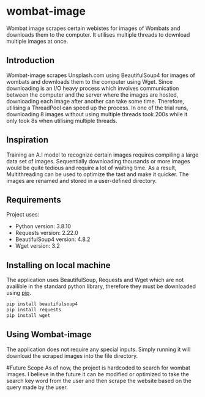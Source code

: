 # wombat-image
Wombat image scrapes certain webistes for images of Wombats and downloads them to the computer. It utilises multiple threads to download multiple images at once.

## Introduction
Wombat-image scrapes Unsplash.com using BeautifulSoup4 for images of wombats and downloads them to the computer using Wget. Since downloading is an I/O heavy process which involves communication between the computer and the server where the images are hosted, downloading each image after another can take some time. Therefore, utilising a ThreadPool can speed up the process. In one of the trial runs, downloading 8 images without using multiple threads took 200s while it only took 8s when utilising multiple threads.

## Inspiration
Training an A.I model to recognize certain images requires compiling a large data set of images. Sequentially downloading thousands or more images would be quite tedious and require a lot of waiting time. As a result, Multithreading can be used to optimize the tast and make it quicker.
The images are renamed and stored in a user-defined directory.

## Requirements
Project uses:
* Python version: 3.8.10
* Requests version: 2.22.0
* BeautifulSoup4 version: 4.8.2
* Wget version: 3.2
	
## Installing on local machine
The application uses BeautifulSoup, Requests and Wget which are not availible in the standard python library, therefore they must be downloaded using [pip](https://pip.pypa.io/en/stable/). 

``` bash
pip install beautifulsoup4
pip install requests
pip install wget
```

## Using Wombat-image
The application does not require any special inputs. Simply running it will download the scraped images into the file directory. 

#Future Scope
As of now, the project is hardcoded to search for wombat images. I believe in the future it can be modified or optimized to take the search key word from the user and then scrape the website based on the query made by the user.
